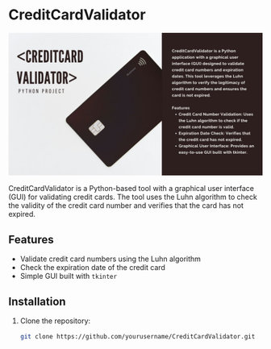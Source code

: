 # CreditCardValidator

![CreditCardValidator Logo](https://github.com/TetianaBovanenko/CardValidatorApp/blob/main/CreditCardValidator%20Logo.jpg?raw=true)

CreditCardValidator is a Python-based tool with a graphical user interface (GUI) for validating credit cards. The tool uses the Luhn algorithm to check the validity of the credit card number and verifies that the card has not expired.

## Features
- Validate credit card numbers using the Luhn algorithm
- Check the expiration date of the credit card
- Simple GUI built with `tkinter`

## Installation
1. Clone the repository:
   ```sh
   git clone https://github.com/yourusername/CreditCardValidator.git
